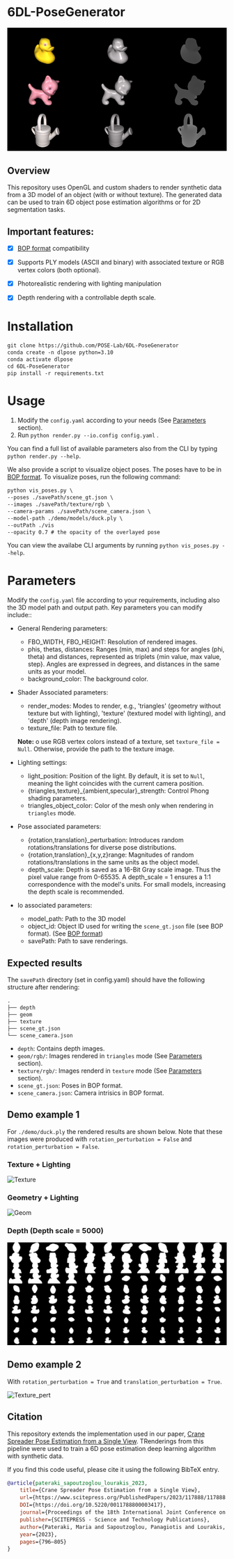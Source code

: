 # 6DL-PoseGenerator



![Splash](./demo/demo.png)
## Overview

This repository uses OpenGL and custom shaders to render synthetic data from a 3D model of an object (with or without texture). The generated data can be used to train 6D object pose estimation algorithms or for 2D segmentation tasks.

## Important features:
- [x] [BOP format](https://github.com/thodan/bop_toolkit/blob/master/docs/bop_datasets_format.md) compatibility
- [x] Supports PLY models (ASCII and binary) with associated texture or RGB vertex colors (both optional).
- [x] Photorealistic rendering with lighting manipulation
- [x] Depth rendering with a controllable depth scale.


# Installation

```
git clone https://github.com/POSE-Lab/6DL-PoseGenerator
conda create -n dlpose python=3.10
conda activate dlpose
cd 6DL-PoseGenerator
pip install -r requirements.txt
```
# Usage
1. Modify the ```config.yaml``` according to your needs (See [Parameters](#parameters) section).
2. Run ```python render.py --io.config config.yaml``` .

You can find a full list of available parameters also from the CLI by typing ```python render.py --help```.

We also provide a script to visualize object poses. The poses have to be in [BOP format](https://github.com/thodan/bop_toolkit/blob/master/docs/bop_datasets_format.md). To visualize poses, run the following command:
```
python vis_poses.py \
--poses ./savePath/scene_gt.json \
--images ./savePath/texture/rgb \
--camera-params ./savePath/scene_camera.json \
--model-path ./demo/models/duck.ply \
--outPath ./vis
--opacity 0.7 # the opacity of the overlayed pose
```
You can view the availabe CLI arguments by running ```python vis_poses.py --help```.
# Parameters

Modify the ```config.yaml``` file according to your requirements, including also the 3D model path and output path. Key parameters you can modify include::

- General Rendering parameters:
    - FBO_WIDTH, FBO_HEIGHT: Resolution of rendered images.
    - phis, thetas, distances: Ranges (min, max) and steps for angles (phi, theta) and distances, represented as triplets {min value, max value, step}. Angles are expressed in degrees, and distances in the same units as your model.
    - background_color: The background color.
- Shader Associated parameters:
    - render_modes: Modes to render, e.g., 'triangles' (geometry without texture but with lighting), 'texture' (textured model with lighting), and 'depth' (depth image rendering).
    - texture_file: Path to texture file.

    **Note:** o use RGB vertex colors instead of a texture, set ```texture_file = Null```. Otherwise, provide the path to the texture image.
- Lighting settings:
    - light_position: Position of the light. By default, it is set to ```Null```, meaning the light coincides with the current camera position.
    - {triangles,texture}_{ambient,specular}_strength: Control Phong shading parameters.
    - triangles_object_color: Color of the mesh only when rendering in ```triangles``` mode.
- Pose associated parameters:
    - {rotation,translation}_perturbation: Introduces random rotations/translations for diverse pose distributions.
    - {rotation,translation}_{x,y,z}range: Magnitudes of random rotations/translations in the same units as the object model.
    - depth_scale: Depth is saved as a 16-Bit Gray scale image. Thus the pixel value range from 0-65535. A depth_scale = 1 ensures a 1:1 correspondence with the model's units. For small models, increasing the depth scale is recommended.
- Io associated parameters:
    - model_path: Path to the 3D model
    - object_id: Object ID used for writing the ```scene_gt.json``` file (see BOP format). (See [BOP format](https://github.com/thodan/bop_toolkit/blob/master/docs/bop_datasets_format.md)) 
    - savePath: Path to save renderings.


## Expected results

The ```savePath``` directory (set in config.yaml) should have the following structure after rendering:

```
.
├── depth
├── geom
├── texture
├── scene_gt.json
└── scene_camera.json
```
- ```depth```: Contains depth images.
- ```geom/rgb/```: Images rendered in ```triangles``` mode (See [Parameters](#parameters) section).
- ```texture/rgb/```: Images renderd in ```texture``` mode (See [Parameters](#parameters) section).
- ```scene_gt.json```: Poses in BOP format.
- ```scene_camera.json```: Camera intrisics in BOP format. 

## Demo example 1

For ```./demo/duck.ply``` the rendered results are shown below. Note that these images were produced with ```rotation_perturbation = False``` and ```rotation_perturbation = False```.
### Texture + Lighting
![Texture](./demo/montage_rgb.png)
### Geometry + Lighting
![Geom](./demo/montage_geom.png)
### Depth (Depth scale = 5000)
![Depth](./demo/montage_depth.png)


## Demo example 2

With ```rotation_perturbation = True``` and ```translation_perturbation = True```.

![Texture_pert](./demo/montage_rgb_pert.png)

## Citation

This repository extends the implementation used in our paper, [Crane Spreader Pose Estimation from a Single View](https://www.scitepress.org/PublishedPapers/2023/117888/117888.pdf). TRenderings from this pipeline were used to train a 6D pose estimation deep learning algorithm with synthetic data.

If you find this code useful, please cite it using the following BibTeX entry.

```bibtex
@article{pateraki_sapoutzoglou_lourakis_2023, 
    title={Crane Spreader Pose Estimation from a Single View}, 
    url={https://www.scitepress.org/PublishedPapers/2023/117888/117888.pdf}, 
    DOI={https://doi.org/10.5220/0011788800003417}, 
    journal={Proceedings of the 18th International Joint Conference on Computer Vision, Imaging and Computer Graphics Theory and Applications}, 
    publisher={SCITEPRESS - Science and Technology Publications}, 
    author={Pateraki, Maria and Sapoutzoglou, Panagiotis and Lourakis, Manolis}, 
    year={2023}, 
    pages={796–805}
}
```